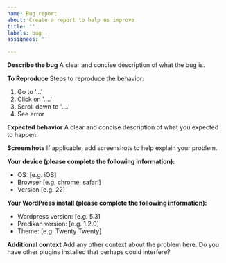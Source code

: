 ```yaml
---
name: Bug report
about: Create a report to help us improve
title: ''
labels: bug
assignees: ''

---
```


**Describe the bug**
A clear and concise description of what the bug is.

**To Reproduce**
Steps to reproduce the behavior:
1. Go to '...'
2. Click on '....'
3. Scroll down to '....'
4. See error

**Expected behavior**
A clear and concise description of what you expected to happen.

**Screenshots**
If applicable, add screenshots to help explain your problem.

**Your device (please complete the following information):**
 - OS: [e.g. iOS]
 - Browser [e.g. chrome, safari]
 - Version [e.g. 22]

**Your WordPress install (please complete the following information):**
 - Wordpress version: [e.g. 5.3]
 - Predikan version: [e.g. 1.2.0]
 - Theme: [e.g. Twenty Twenty]

**Additional context**
Add any other context about the problem here. Do you have other plugins installed that perhaps could interfere?
